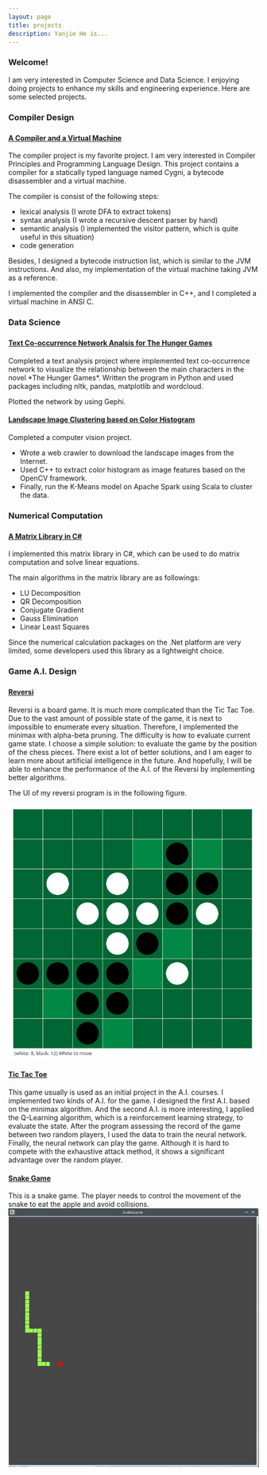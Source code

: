 ```yaml
---
layout: page
title: projects
description: Yanjie He is...
---
```


<h3> Welcome! </h3>
I am very interested in Computer Science and Data Science. I enjoying doing projects to enhance my skills and engineering experience. Here are some selected projects.

<h3> Compiler Design <h3>
<h4> <a href="https://github.com/YanjieHe/CygniCompiler"> A Compiler and a Virtual Machine </a> </h4>
The compiler project is my favorite project. I am very interested in Compiler Principles and Programming Language Design. This project contains a compiler for a statically typed language named Cygni, a bytecode disassembler and a virtual machine.

The compiler is consist of the following steps:

<ul>
<li> lexical analysis (I wrote DFA to extract tokens) </li>
<li> syntax analysis (I wrote a recursive descent parser by hand) </li>
<li> semantic analysis (I implemented the visitor pattern, which is quite useful in this situation) </li>
<li> code generation </li>
</ul>

Besides, I designed a bytecode instruction list, which is similar to the JVM instructions. And also, my
implementation of the virtual machine taking JVM as a reference.

I implemented the compiler and the disassembler in C++, and I completed a virtual machine in ANSI C.

<h3> Data Science <h3>
<h4> <a href="https://yanjiehe.github.io/data%20science/social%20network%20analysis/natural%20language%20processing/2018/09/08/Text-Co-Occurrence-For-Hunger-Games"> Text Co-occurrence Network Analsis for The Hunger Games </a> </h4>
Completed a text analysis project where implemented text co-occurrence network to visualize the relationship between the main characters in the novel *The Hunger Games*. Written the program in Python and used packages including nltk, pandas, matplotlib and wordcloud.

Plotted the network by using Gephi.

<h4> <a href="https://yanjiehe.github.io/data%20science/computer%20vision/2018/09/16/Landscape-Image-Clustering-Based-On-Color-Histogram"> Landscape Image Clustering based on Color Histogram </a> </h4>
Completed a computer vision project.

<ul>
<li> Wrote a web crawler to download the landscape images from the Internet. </li>
<li> Used C++ to extract color histogram as image features based on the OpenCV framework. </li>
<li> Finally, run the K-Means model on Apache Spark using Scala to cluster the data. </li>
</ul>

<h3> Numerical Computation <h3>
<h4> <a href="https://github.com/YanjieHe/MatrixLibrary"> A Matrix Library in C# </a> </h4>
I implemented this matrix library in C#, which can be used to do matrix computation and solve linear equations.

The main algorithms in the matrix library are  as followings:

<ul>
<li> LU Decomposition </li>
<li> QR Decomposition </li>
<li> Conjugate Gradient </li>
<li> Gauss Elimination </li>
<li> Linear Least Squares </li>
</ul>

Since the numerical calculation packages on the .Net platform are very limited, some developers used this library as a lightweight choice.

<h3> Game A.I. Design <h3>
<h4> <a href="https://github.com/YanjieHe/Reversi"> Reversi </a> </h4>
Reversi is a board game. It is much more complicated than the Tic Tac Toe. Due to the vast amount of possible state of the game, it is next to impossible to enumerate every situation. Therefore, I implemented the minimax with alpha-beta pruning. The difficulty is how to evaluate current game state. I choose a simple solution: to evaluate the game by the position of the chess pieces. There exist a lot of better solutions, and I am eager to learn more about artificial intelligence in the future. And hopefully, I will be able to enhance the performance of the A.I. of the Reversi by implementing better algorithms.

The UI of my reversi program is in the following figure.

<img src="/figures/reversi.png" alt="reversi.png" title="reversi">

<h4> <a href="https://github.com/YanjieHe/Tic-Tac-Toe"> Tic Tac Toe </a> </h4>
This game usually is used as an initial project in the A.I. courses. I implemented two kinds of A.I. for the game. I designed the first A.I. based on the minimax algorithm. And the second A.I. is more interesting, I applied the Q-Learning algorithm, which is a reinforcement learning strategy, to evaluate the state. After the program assessing the record of the game between two random players, I used the data to train the neural network. Finally, the neural network can play the game. Although it is hard to compete with the exhaustive attack method, it shows a significant advantage over the random player.

<h4> <a href="https://github.com/YanjieHe/SnakeGame"> Snake Game </a> </h4>
This is a snake game. The player needs to control the movement of the snake to eat the apple and avoid collisions.

<img src="/figures/snake_game.png" alt="snake_game.png" title="snake game">
